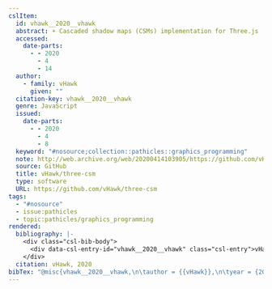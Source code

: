 ```yaml
---
cslItem:
  id: vhawk__2020__vhawk
  abstract: ☀️ Cascaded shadow maps (CSMs) implementation for Three.js
  accessed:
    date-parts:
      - - 2020
        - 4
        - 14
  author:
    - family: vHawk
      given: ""
  citation-key: vhawk__2020__vhawk
  genre: JavaScript
  issued:
    date-parts:
      - - 2020
        - 4
        - 8
  keyword: "#nosource;collection::pathicles::graphics_programming"
  note: http://web.archive.org/web/20200414103905/https://github.com/vHawk/three-csm
  source: GitHub
  title: vHawk/three-csm
  type: software
  URL: https://github.com/vHawk/three-csm
tags:
  - "#nosource"
  - issue:pathicles
  - topic:pathicles/graphics_programming
rendered:
  bibliography: |-
    <div class="csl-bib-body">
      <div data-csl-entry-id="vhawk__2020__vhawk" class="csl-entry">vHawk 2020 <i>vHawk/three-csm</i>. Available at: <a href='https://github.com/vHawk/three-csm'>https://github.com/vHawk/three-csm</a> (Accessed: April 14, 2020).</div>
    </div>
  citation: vHawk, 2020
bibTex: "@misc{vhawk__2020__vhawk,\n\tauthor = {{vHawk}},\n\tyear = {2020},\n\tmonth = {apr 8},\n\tnote = {http://web.archive.org/web/20200414103905/https://github.com/vHawk/three-csm},\n\ttitle = {vHawk/three-csm},\n\ttype = {JavaScript},\n\thowpublished = {https://github.com/vHawk/three-csm},\n}\n\n"
---
```

